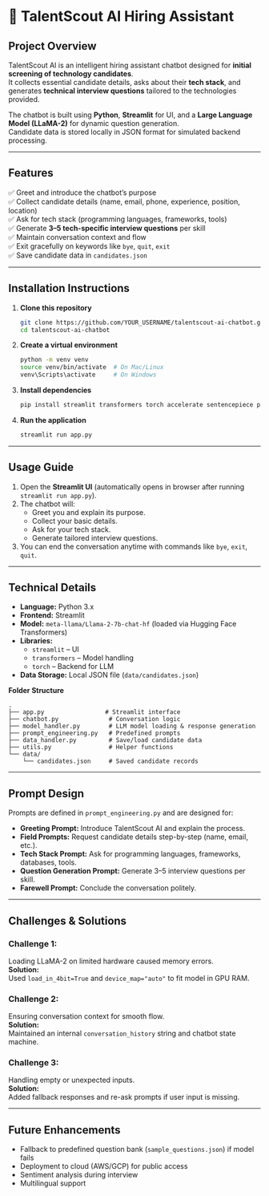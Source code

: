 # 🤖 TalentScout AI Hiring Assistant

## Project Overview
TalentScout AI is an intelligent hiring assistant chatbot designed for **initial screening of technology candidates**.  
It collects essential candidate details, asks about their **tech stack**, and generates **technical interview questions** tailored to the technologies provided.  

The chatbot is built using **Python**, **Streamlit** for UI, and a **Large Language Model (LLaMA-2)** for dynamic question generation.  
Candidate data is stored locally in JSON format for simulated backend processing.  

---

## Features
✅ Greet and introduce the chatbot’s purpose  
✅ Collect candidate details (name, email, phone, experience, position, location)  
✅ Ask for tech stack (programming languages, frameworks, tools)  
✅ Generate **3–5 tech-specific interview questions** per skill  
✅ Maintain conversation context and flow  
✅ Exit gracefully on keywords like `bye`, `quit`, `exit`  
✅ Save candidate data in `candidates.json`  

---

## Installation Instructions
1. **Clone this repository**
   ```bash
   git clone https://github.com/YOUR_USERNAME/talentscout-ai-chatbot.git
   cd talentscout-ai-chatbot
   ```

2. **Create a virtual environment**
   ```bash
   python -m venv venv
   source venv/bin/activate  # On Mac/Linux
   venv\Scripts\activate     # On Windows
   ```

3. **Install dependencies**
   ```bash
   pip install streamlit transformers torch accelerate sentencepiece pandas
   ```

4. **Run the application**
   ```bash
   streamlit run app.py
   ```

---

## Usage Guide
1. Open the **Streamlit UI** (automatically opens in browser after running `streamlit run app.py`).  
2. The chatbot will:
   - Greet you and explain its purpose.
   - Collect your basic details.
   - Ask for your tech stack.
   - Generate tailored interview questions.
3. You can end the conversation anytime with commands like `bye`, `exit`, `quit`.

---

## Technical Details
- **Language:** Python 3.x  
- **Frontend:** Streamlit  
- **Model:** `meta-llama/Llama-2-7b-chat-hf` (loaded via Hugging Face Transformers)  
- **Libraries:**  
  - `streamlit` – UI  
  - `transformers` – Model handling  
  - `torch` – Backend for LLM  
- **Data Storage:** Local JSON file (`data/candidates.json`)  

**Folder Structure**
```
.
├── app.py                 # Streamlit interface
├── chatbot.py              # Conversation logic
├── model_handler.py        # LLM model loading & response generation
├── prompt_engineering.py   # Predefined prompts
├── data_handler.py         # Save/load candidate data
├── utils.py                # Helper functions
└── data/
    └── candidates.json     # Saved candidate records
```

---

## Prompt Design
Prompts are defined in `prompt_engineering.py` and are designed for:  
- **Greeting Prompt:** Introduce TalentScout AI and explain the process.  
- **Field Prompts:** Request candidate details step-by-step (name, email, etc.).  
- **Tech Stack Prompt:** Ask for programming languages, frameworks, databases, tools.  
- **Question Generation Prompt:** Generate 3–5 interview questions per skill.  
- **Farewell Prompt:** Conclude the conversation politely.  

---

## Challenges & Solutions
### **Challenge 1:**  
Loading LLaMA-2 on limited hardware caused memory errors.  
**Solution:**  
Used `load_in_4bit=True` and `device_map="auto"` to fit model in GPU RAM.

### **Challenge 2:**  
Ensuring conversation context for smooth flow.  
**Solution:**  
Maintained an internal `conversation_history` string and chatbot state machine.

### **Challenge 3:**  
Handling empty or unexpected inputs.  
**Solution:**  
Added fallback responses and re-ask prompts if user input is missing.

---

## Future Enhancements
- Fallback to predefined question bank (`sample_questions.json`) if model fails  
- Deployment to cloud (AWS/GCP) for public access  
- Sentiment analysis during interview  
- Multilingual support  

